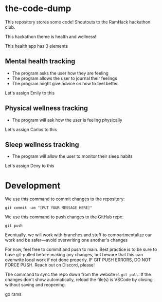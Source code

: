 # the-code-dump
This repository stores some code! Shoutouts to the RamHack hackathon club.

This hackathon theme is health and wellness!

This health app has 3 elements

## Mental health tracking
- The program asks the user how they are feeling
- The program allows the user to journal their feelings
- The program might give advice on how to feel better

Let's assign Emily to this

## Physical wellness tracking
- The program will ask how the user is feeling physically

Let's assign Carlos to this

## Sleep wellness tracking
- The program will allow the user to monitor their sleep habits

Let's assign Devy to this

# Development

We use this command to commit changes to the repository:

`git commit -am "[PUT YOUR MESSAGE HERE]"`

We use this command to push changes to the GitHub repo:

`git push`

Eventually, we will work with branches and stuff to compartmentalize our work and be safer—avoid overwriting one another's changes

For now, feel free to commit and push to main. Best practice is to be sure to have git-pulled before making any changes, but beware that this can overwrite local work if not done properly. IF GIT PUSH ERRORS, DO NOT FORCE PUSH. Reach out on Discord, please!

The command to sync the repo down from the website is `git pull`. If the changes don't show automatically, reload the file(s) is VSCode by closing without saving and reopening.

go rams
